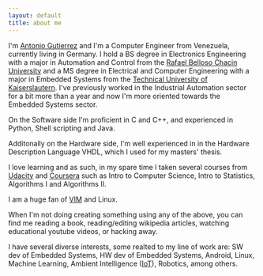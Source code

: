 ```yaml
---
layout: default
title: about me
---
```


I'm [Antonio Gutierrez][linkedin] and I'm a Computer Engineer from Venezuela, currently living in Germany. I hold a BS degree in Electronics Engineering with a major in Automation and Control from the [Rafael Belloso Chacin University][urbe] and a MS degree in Electrical and Computer Engineering with a major in Embedded Systems from the [Technical University of Kaiserslautern][tuk]. I've previously worked in the Industrial Automation sector for a bit more than a year and now I'm more oriented towards the Embedded Systems sector.

On the Software side I'm proficient in C and C++, and experienced in Python, Shell scripting and Java.

Additonally on the Hardware side, I'm well experienced in in the Hardware Description Language VHDL, which I used for my masters' thesis. 

I love learning and as such, in my spare time I taken several courses from [Udacity][udacity] and [Coursera][coursera] such as Intro to Computer Science, Intro to Statistics, Algorithms I and Algorithms II.

I am a huge fan of [VIM][vim] and Linux.

When I'm not doing creating something using any of the above, you can find me reading a book, reading/editing wikipedia articles, watching educational youtube videos, or hacking away.

I have several diverse interests, some realted to my line of work are: SW dev of Embedded Systems, HW dev of Embedded Systems, Android, Linux, Machine Learning, Ambient Intelligence ([IoT][iot]), Robotics, among others.

[iot]: http://en.wikipedia.org/wiki/Internet_of_Things
[linkedin]: http://www.linkedin.com/in/antoniojgutierrezp
[urbe]:http://urbe.edu
[tuk]: http://www.uni-kl.de
[vim]: http://www.vim.org
[coursera]: http://www.coursera.org
[udacity]: http://www.udacity.com
